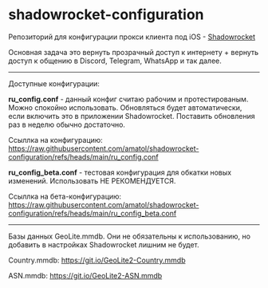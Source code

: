 # shadowrocket-configuration

Репозиторий для конфигурации прокси клиента под iOS - [Shadowrocket](https://apps.apple.com/ru/app/shadowrocket/id932747118)

Основная задача это вернуть прозрачный доступ к интернету + вернуть доступ к общению в Discord, Telegram, WhatsApp и так далее.

----------------------

Доступные конфигурации:

**ru_config.conf** - данный конфиг считаю рабочим и протестированым. Можно спокойно использовать. Обновляться будет автоматически, если включить это в приложении Shadowrocket. Поставить обновления раз в неделю обычно достаточно.

Ссыллка на конфигурацию:
https://raw.githubusercontent.com/amatol/shadowrocket-configuration/refs/heads/main/ru_config.conf


**ru_config_beta.conf** - тестовая конфигурация для обкатки новых изменений. Использовать НЕ РЕКОМЕНДУЕТСЯ.

Ссыллка на бета-конфигурацию:
https://raw.githubusercontent.com/amatol/shadowrocket-configuration/refs/heads/main/ru_config_beta.conf

----------------------

Базы данных GeoLite.mmdb. Они не обязательны к использованию, но добавить в настройках Shadowrocket лишним не будет.

Country.mmdb: https://git.io/GeoLite2-Country.mmdb

ASN.mmdb: https://git.io/GeoLite2-ASN.mmdb